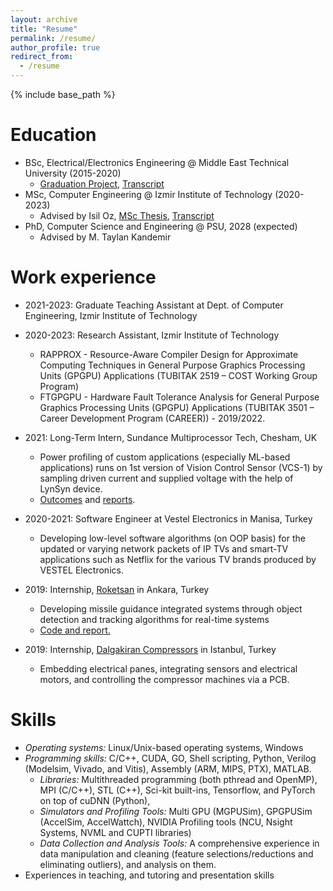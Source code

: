 ```yaml
---
layout: archive
title: "Resume"
permalink: /resume/
author_profile: true
redirect_from:
  - /resume
---
```


{% include base_path %}

Education
======
* BSc, Electrical/Electronics Engineering @ Middle East Technical University (2015-2020)
  - [Graduation Project](https://www.youtube.com/watch?v=pE_Y60KRJ9o&t=1s), [Transcript](../files/BurakTopçu_BS-Transcript.pdf)
* MSc, Computer Engineering @ Izmir Institute of Technology (2020-2023)
  - Advised by Isil Oz, [MSc Thesis](https://scholar.google.com/citations?view_op=view_citation&hl=tr&user=uj3eWlIAAAAJ&citation_for_view=uj3eWlIAAAAJ:9yKSN-GCB0IC), [Transcript](../files/BurakTopcu_MS-Transcript.pdf)
* PhD, Computer Science and Engineering @ PSU, 2028 (expected)
  - Advised by M. Taylan Kandemir

Work experience
======
* 2021-2023: Graduate Teaching Assistant at Dept. of Computer Engineering, Izmir Institute of Technology 

* 2020-2023: Research Assistant, Izmir Institute of Technology 
  * RAPPROX - Resource-Aware Compiler Design for Approximate Computing Techniques in General Purpose Graphics Processing Units (GPGPU) Applications (TUBITAK 2519 – COST Working Group Program)
  * FTGPGPU - Hardware Fault Tolerance Analysis for General Purpose Graphics Processing Units (GPGPU) Applications (TUBITAK 3501 – Career Development Program (CAREER)) - 2019/2022.

* 2021: Long-Term Intern, Sundance Multiprocessor Tech, Chesham, UK 
  * Power profiling of custom applications (especially ML-based applications) runs on 1st version of Vision Control Sensor (VCS-1) by sampling driven current and supplied voltage with the help of LynSyn device.
  * [Outcomes](https://github.com/topcuburak/Internship-Sundance) and [reports](https://www.sundance.com/hipeac-internship-report-2021/).

* 2020-2021: Software Engineer at Vestel Electronics in Manisa, Turkey
  * Developing low-level software algorithms (on OOP basis) for the updated or varying network packets of IP TVs and smart-TV applications such as Netflix for the various TV brands produced by VESTEL Electronics.

* 2019: Internship, [Roketsan](https://www.roketsan.com.tr/tr) in Ankara, Turkey
  * Developing missile guidance integrated systems through object detection and tracking algorithms for real-time systems 
  * [Code and report.]([algorithm](https://github.com/topcuburak/topcuburak.github.io/blob/master/_data/RoketsanIntenshipReport.pdf))

* 2019: Internship, [Dalgakiran Compressors](https://www.dalgakiran.com/en) in Istanbul, Turkey
  * Embedding electrical panes, integrating sensors and electrical motors, and controlling the compressor machines via a PCB.

Skills
======
* _Operating systems:_ Linux/Unix-based operating systems, Windows
* _Programming skills:_ C/C++, CUDA, GO, Shell scripting, Python, Verilog (Modelsim, Vivado, and Vitis), Assembly (ARM, MIPS, PTX), MATLAB.
  * _Libraries:_ Multithreaded programming (both pthread and OpenMP), MPI (C/C++), STL (C++), Sci-kit built-ins, Tensorflow, and PyTorch on top of cuDNN (Python),  
  * _Simulators and Profiling Tools:_ Multi GPU (MGPUSim), GPGPUSim (AccelSim, AccelWattch), NVIDIA Profiling tools (NCU, Nsight Systems, NVML and CUPTI libraries) 
  * _Data Collection and Analysis Tools:_ A comprehensive experience in data manipulation and cleaning (feature selections/reductions and eliminating outliers), and analysis on them.
* Experiences in teaching, and tutoring and presentation skills
